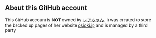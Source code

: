 ## About this GitHub account

This GitHub account is **NOT** owned by [レアちゃん](https://x.com/Leasaaan). It was created to store the backed up pages of her website [osioki.jp](https://osioki.jp) and is managed by a third party.

